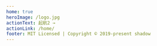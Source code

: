 ```yaml
---
home: true
heroImage: /logo.jpg
actionText: 起航2 →
actionLink: /home/
footer: MIT Licensed | Copyright © 2019-present shadow
---
```

